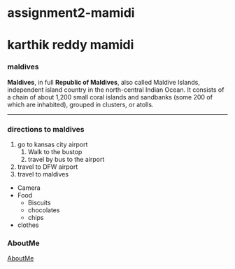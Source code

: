# assignment2-mamidi
# karthik reddy mamidi
### maldives

**Maldives**, in full **Republic of Maldives**, also called Maldive Islands, independent island country in the north-central Indian Ocean. It consists of a chain of about 1,200 small coral islands and sandbanks (some 200 of which are inhabited), grouped in clusters, or atolls.

---

### directions to maldives


1. go to kansas city airport
    1. Walk to the bustop
    2. travel by bus to the airport
2. travel to DFW airport
3. travel to maldives

* Camera
* Food
   * Biscuits
   * chocolates
   * chips
* clothes

### AboutMe

[AboutMe](https://github.com/Karthik143073/assignment2-mamidi/blob/main/AboutMe.md)










